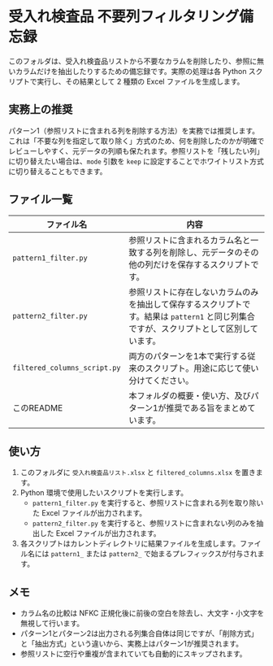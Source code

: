 # 受入れ検査品 不要列フィルタリング備忘録

このフォルダは、受入れ検査品リストから不要なカラムを削除したり、参照に無いカラムだけを抽出したりするための備忘録です。実際の処理は各 Python スクリプトで実行し、その結果として 2 種類の Excel ファイルを生成します。

## 実務上の推奨

パターン1（参照リストに含まれる列を削除する方法）を実務では推奨します。これは「不要な列を指定して取り除く」方式のため、何を削除したのかが明確でレビューしやすく、元データの列順も保たれます。参照リストを「残したい列」に切り替えたい場合は、`mode` 引数を `keep` に設定することでホワイトリスト方式に切り替えることもできます。

## ファイル一覧

| ファイル名 | 内容 |
| --- | --- |
| `pattern1_filter.py` | 参照リストに含まれるカラム名と一致する列を削除し、元データのその他の列だけを保存するスクリプトです。 |
| `pattern2_filter.py` | 参照リストに存在しないカラムのみを抽出して保存するスクリプトです。結果は `pattern1` と同じ列集合ですが、スクリプトとして区別しています。 |
| `filtered_columns_script.py` | 両方のパターンを1本で実行する従来のスクリプト。用途に応じて使い分けてください。 |
| このREADME | 本フォルダの概要・使い方、及びパターン1が推奨である旨をまとめています。 |

## 使い方

1. このフォルダに `受入れ検査品リスト.xlsx` と `filtered_columns.xlsx` を置きます。
2. Python 環境で使用したいスクリプトを実行します。
   - `pattern1_filter.py` を実行すると、参照リストに含まれる列を取り除いた Excel ファイルが出力されます。
   - `pattern2_filter.py` を実行すると、参照リストに含まれない列のみを抽出した Excel ファイルが出力されます。
3. 各スクリプトはカレントディレクトリに結果ファイルを生成します。ファイル名には `pattern1_` または `pattern2_` で始まるプレフィックスが付与されます。

## メモ

- カラム名の比較は NFKC 正規化後に前後の空白を除去し、大文字・小文字を無視して行います。
- パターン1とパターン2は出力される列集合自体は同じですが、「削除方式」と「抽出方式」という違いから、実務上はパターン1が推奨されます。
- 参照リストに空行や重複が含まれていても自動的にスキップされます。